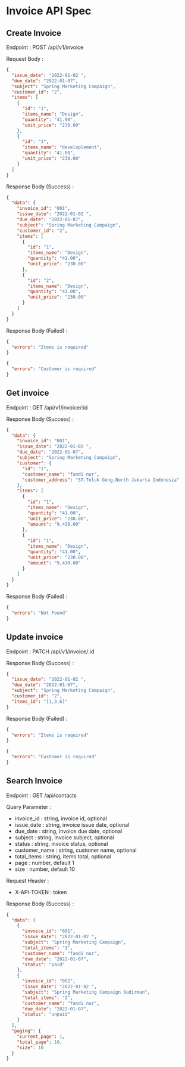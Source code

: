 # Invoice API Spec

## Create Invoice

Endpoint : POST /api/v1/invoice

Request Body :

```json
{
  "issue_date": "2022-01-02 ",
  "due_date": "2022-01-07",
  "subject": "Spring Marketing Campaign",
  "customer_id": "2",
  "items": [
    {
      "id": "1",
      "items_name": "Design",
      "quantity": "41.00",
      "unit_price": "230.00"
    },
    {
      "id": "1",
      "items_name": "developlement",
      "quantity": "41.00",
      "unit_price": "230.00"
    }
  ]
}
```

Response Body (Success) :

```json
{
  "data": {
    "invoice_id": "001",
    "issue_date": "2022-01-02 ",
    "due_date": "2022-01-07",
    "subject": "Spring Marketing Campaign",
    "customer_id": "2",
    "items": [
      {
        "id": "1",
        "items_name": "Design",
        "quantity": "41.00",
        "unit_price": "230.00"
      },
      {
        "id": "2",
        "items_name": "Design",
        "quantity": "41.00",
        "unit_price": "230.00"
      }
    ]
  }
}
```

Response Body (Failed) :

```json
{
  "errors": "Items is required"
}
```

```json
{
  "errors": "Customer is required"
}
```

## Get invoice

Endpoint : GET /api/v1/invoice/:id

Response Body (Success) :

```json
{
  "data": {
    "invoice_id": "001",
    "issue_date": "2022-01-02 ",
    "due_date": "2022-01-07",
    "subject": "Spring Marketing Campaign",
    "customer": {
      "id": "1",
      "customer_name": "fandi nur",
      "customer_address": "ST.Teluk Gong,North Jakarta Indonesia"
    },
    "items": [
      {
        "id": "1",
        "items_name": "Design",
        "quantity": "41.00",
        "unit_price": "230.00",
        "amount": "9,430.00"
      },
      {
        "id": "1",
        "items_name": "Design",
        "quantity": "41.00",
        "unit_price": "230.00",
        "amount": "9,430.00"
      }
    ]
  }
}
```

Response Body (Failed) :

```json
{
  "errors": "Not Found"
}
```

## Update invoice

Endpoint : PATCH /api/v1/invoice/:id

Response Body (Success) :

```json
{
  "issue_date": "2022-01-02 ",
  "due_date": "2022-01-07",
  "subject": "Spring Marketing Campaign",
  "customer_id": "2",
  "items_id": "[1,3,6]"
}
```

Response Body (Failed) :

```json
{
  "errors": "Items is required"
}
```

```json
{
  "errors": "Customer is required"
}
```

## Search Invoice

Endpoint : GET /api/contacts

Query Parameter :

- invoice_id : string, invoice id, optional
- issue_date : string, invoice issue date, optional
- due_date : string, invoice due date, optional
- subject : string, invoice subject, optional
- status : string, invoice status, optional
- customer_name : string, customer name, optional
- total_items : string, items total, optional
- page : number, default 1
- size : number, default 10

Request Header :

- X-API-TOKEN : token

Response Body (Success) :

```json
{
  "data": [
    {
      "invoice_id": "001",
      "issue_date": "2022-01-02 ",
      "subject": "Spring Marketing Campaign",
      "total_items": "3",
      "customer_name": "fandi nur",
      "due_date": "2022-01-07",
      "status": "paid"
    },
    {
      "invoice_id": "002",
      "issue_date": "2022-01-02 ",
      "subject": "Spring Marketing Campaign Sudirman",
      "total_items": "2",
      "customer_name": "fandi nur",
      "due_date": "2022-01-07",
      "status": "unpaid"
    }
  ],
  "paging": {
    "current_page": 1,
    "total_page": 10,
    "size": 10
  }
}
```
